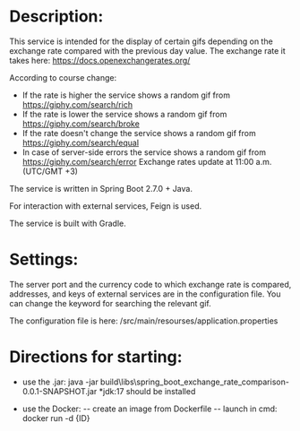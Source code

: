 # Description:

This service is intended for the display of certain gifs depending on the exchange rate compared with the previous day value.
The exchange rate it takes here: https://docs.openexchangerates.org/

According to course change:
- If the rate is higher the service shows a random gif from https://giphy.com/search/rich
- If the rate is lower the service shows a random gif from https://giphy.com/search/broke
- If the rate doesn't change the service shows a random gif from https://giphy.com/search/equal
- In case of server-side errors the service shows a random gif from https://giphy.com/search/error
Exchange rates update at 11:00 a.m. (UTC/GMT +3)

The service is written in Spring Boot 2.7.0 + Java.

For interaction with external services, Feign is used.

The service is built with Gradle.

# Settings:
The server port and the currency code to which exchange rate is compared, addresses, and keys of external services are in the configuration file. 
You can change the keyword for searching the relevant gif. 

The configuration file is here:
/src/main/resourses/application.properties


# Directions for starting:
 
 - use the .jar: 
java -jar build\libs\spring_boot_exchange_rate_comparison-0.0.1-SNAPSHOT.jar
*jdk:17 should be installed

 - use the Docker:
-- create an image from Dockerfile
-- launch in cmd: docker run -d {ID}
